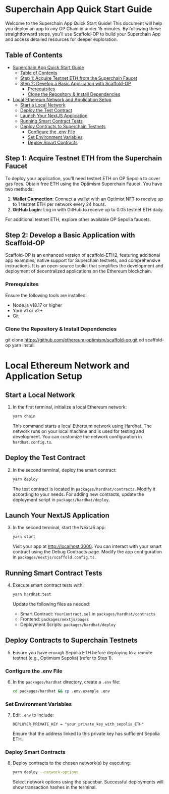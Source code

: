 # Superchain App Quick Start Guide

Welcome to the Superchain App Quick Start Guide! This document will help you deploy an app to any OP Chain in under 15 minutes. By following these straightforward steps, you'll use Scaffold-OP to build your Superchain App and access detailed resources for deeper exploration.

## Table of Contents

- [Superchain App Quick Start Guide](#superchain-app-quick-start-guide)
  - [Table of Contents](#table-of-contents)
  - [Step 1: Acquire Testnet ETH from the Superchain Faucet](#step-1-acquire-testnet-eth-from-the-superchain-faucet)
  - [Step 2: Develop a Basic Application with Scaffold-OP](#step-2-develop-a-basic-application-with-scaffold-op)
    - [Prerequisites](#prerequisites)
    - [Clone the Repository \& Install Dependencies](#clone-the-repository--install-dependencies)
- [Local Ethereum Network and Application Setup](#local-ethereum-network-and-application-setup)
  - [Start a Local Network](#start-a-local-network)
  - [Deploy the Test Contract](#deploy-the-test-contract)
  - [Launch Your NextJS Application](#launch-your-nextjs-application)
  - [Running Smart Contract Tests](#running-smart-contract-tests)
  - [Deploy Contracts to Superchain Testnets](#deploy-contracts-to-superchain-testnets)
    - [Configure the .env File](#configure-the-env-file)
    - [Set Environment Variables](#set-environment-variables)
    - [Deploy Smart Contracts](#deploy-smart-contracts)

## Step 1: Acquire Testnet ETH from the Superchain Faucet

To deploy your application, you'll need testnet ETH on OP Sepolia to cover gas fees. Obtain free ETH using the Optimism Superchain Faucet. You have two methods:

1. **Wallet Connection**: Connect a wallet with an Optimist NFT to receive up to 1 testnet ETH per network every 24 hours.
2. **GitHub Login**: Log in with GitHub to receive up to 0.05 testnet ETH daily.

For additional testnet ETH, explore other available OP Sepolia faucets.

## Step 2: Develop a Basic Application with Scaffold-OP

Scaffold-OP is an enhanced version of scaffold-ETH2, featuring additional app examples, native support for Superchain testnets, and comprehensive instructions. It is an open-source toolkit that simplifies the development and deployment of decentralized applications on the Ethereum blockchain.

### Prerequisites

Ensure the following tools are installed:

- Node.js v18.17 or higher
- Yarn v1 or v2+
- Git

### Clone the Repository & Install Dependencies


git clone https://github.com/ethereum-optimism/scaffold-op.git
cd scaffold-op
yarn install

# Local Ethereum Network and Application Setup

## Start a Local Network

1. In the first terminal, initialize a local Ethereum network:
    ```bash
    yarn chain
    ```
   This command starts a local Ethereum network using Hardhat. The network runs on your local machine and is used for testing and development. You can customize the network configuration in `hardhat.config.ts`.

## Deploy the Test Contract

2. In the second terminal, deploy the smart contract:
    ```bash
    yarn deploy
    ```
   The test contract is located in `packages/hardhat/contracts`. Modify it according to your needs. For adding new contracts, update the deployment script in `packages/hardhat/deploy`.

## Launch Your NextJS Application

3. In the second terminal, start the NextJS app:
    ```bash
    yarn start
    ```
   Visit your app at [http://localhost:3000](http://localhost:3000). You can interact with your smart contract using the Debug Contracts page. Modify the app configuration in `packages/nextjs/scaffold.config.ts`.

## Running Smart Contract Tests

4. Execute smart contract tests with:
    ```bash
    yarn hardhat:test
    ```

   Update the following files as needed:
   - Smart Contract: `YourContract.sol` in `packages/hardhat/contracts`
   - Frontend: `packages/nextjs/pages`
   - Deployment Scripts: `packages/hardhat/deploy`

## Deploy Contracts to Superchain Testnets

5. Ensure you have enough Sepolia ETH before deploying to a remote testnet (e.g., Optimism Sepolia) (refer to Step 1).

### Configure the .env File

6. In the `packages/hardhat` directory, create a `.env` file:
    ```bash
    cd packages/hardhat && cp .env.example .env
    ```

### Set Environment Variables

7. Edit `.env` to include:
    ```plaintext
    DEPLOYER_PRIVATE_KEY = "your_private_key_with_sepolia_ETH"
    ```
   Ensure that the address linked to this private key has sufficient Sepolia ETH.

### Deploy Smart Contracts

8. Deploy contracts to the chosen network(s) by executing:
    ```bash
    yarn deploy --network-options
    ```
   Select network options using the spacebar. Successful deployments will show transaction hashes in the terminal.